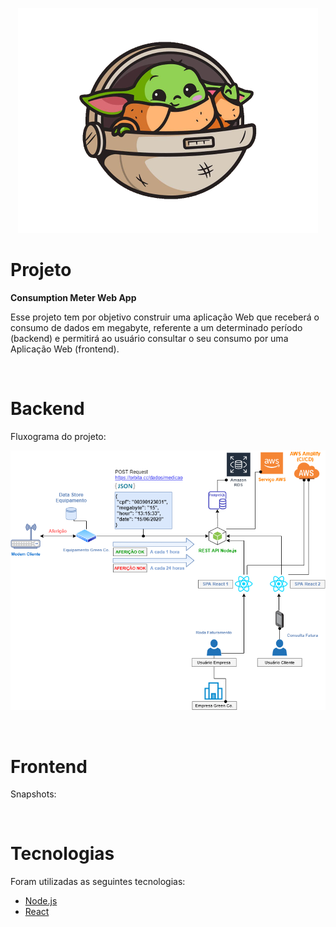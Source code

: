 <p align="center">
  <img alt="Yoda" src=".github/yoda_icon.png">
</p>

# Projeto
<strong>Consumption Meter Web App</strong>

Esse projeto tem por objetivo construir uma aplicação Web que receberá o consumo de dados em megabyte, referente a um determinado período (backend) e permitirá ao usuário consultar o seu consumo por uma Aplicação Web (frontend).

<br/>
<!--<p align="center">
  <img alt="Snapshot1" src=".github/snapshot1.png">
  <img alt="Snapshot2" src=".github/snapshot2.png">
</p>
<p align="center">
  <img alt="Snapshot3" src=".github/snapshot3.png">
  <img alt="Snapshot4" src=".github/snapshot4.png">
</p>-->

# Backend
Fluxograma do projeto: 
<p align="center">
  <img alt="ConsumptionMeterFlow" src=".github/ConsumptionMeterFlow.png">
</p>

<br/>

# Frontend
Snapshots:

<br/>

# Tecnologias
Foram utilizadas as seguintes tecnologias:
- [Node.js](https://nodejs.org/en)
- [React](https://reactjs.org)

